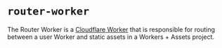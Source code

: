 # `router-worker`

The Router Worker is a [Cloudflare Worker](https://developers.cloudflare.com/workers/) that is responsible for routing between a user Worker and static assets in a Workers + Assets project.
